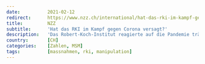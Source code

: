 ```yaml
---
date:          2021-02-12
redirect:      https://www.nzz.ch/international/hat-das-rki-im-kampf-gegen-corona-versagt-ld.1601044
title:         NZZ
subtitle:      'Hat das RKI im Kampf gegen Corona versagt?'
description:   'Das Robert-Koch-Institut reagierte auf die Pandemie träge und lag mit seinen Hinweisen mehrfach falsch. Hat Deutschlands oberste Seuchenschutzbehörde im Kampf gegen Corona versagt?'
country:       [CH]
categories:    [Zahlen, MSM]
tags:          [massnahmen, rki, manipulation]
---
```

